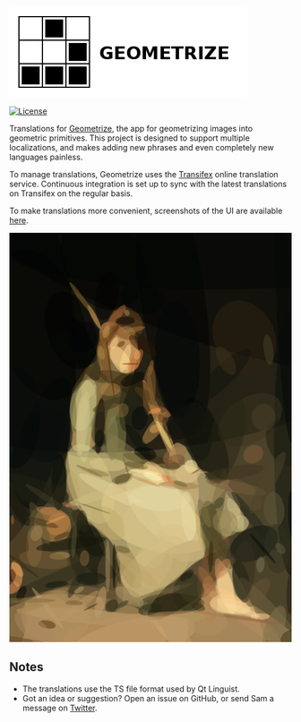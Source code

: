 [![Geometrize Logo](https://github.com/Tw1ddle/geometrize-translations/blob/master/screenshots/logo.png?raw=true "Geometrize library logo")](https://www.geometrize.co.uk/)

[![License](https://img.shields.io/:license-mit-blue.svg?style=flat-square)](https://github.com/Tw1ddle/geometrize-translations/blob/master/LICENSE)

Translations for [Geometrize](https://www.geometrize.co.uk/), the app for geometrizing images into geometric primitives. This project is designed to support multiple localizations, and makes adding new phrases and even completely new languages painless.

To manage translations, Geometrize uses the [Transifex](https://www.transifex.com/sam-twidale/geometrize-app/) online translation service. Continuous integration is set up to sync with the latest translations on Transifex on the regular basis.

To make translations more convenient, screenshots of the UI are available [here](https://screenshots.geometrize.co.uk/).

[![Geometrized Cinderella](https://github.com/Tw1ddle/geometrize-translations/blob/master/screenshots/geometrized_cinderella.png?raw=true "Geometrized Cinderella - 250 ellipses")](https://www.geometrize.co.uk/)

## Notes
 * The translations use the TS file format used by Qt Linguist.
 * Got an idea or suggestion? Open an issue on GitHub, or send Sam a message on [Twitter](https://twitter.com/Sam_Twidale).